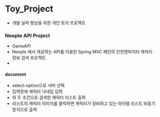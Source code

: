 # Toy_Project

- 개발 실력 향상을 위한 개인 토이 프로젝트 

### Neople API Project

- GameAPI
- Neople 에서 제공하는 API를 이용한 Spring MVC 패턴의 던전앤파이터 캐릭터 정보 검색 프로젝트
- 

#### document
- select-option으로 서버 선택
- 입력창에 캐릭터 닉네임 입력
- 위 두 조건으로 검색한 캐릭터 리스트 출력 
- 리스트의 캐릭터 이미지를 클릭하면 캐릭터가 장비하고 있는 아이템 리스트 비동기 방식으로 출력
